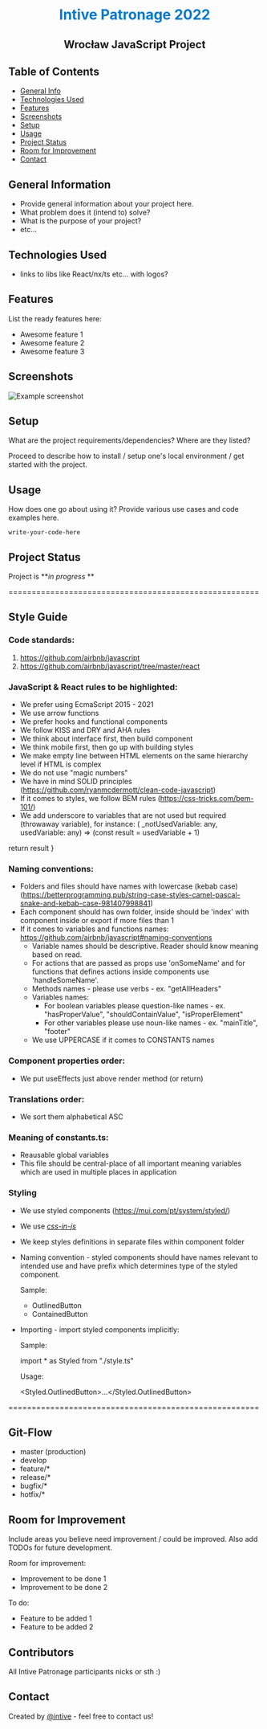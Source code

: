 <h1 style="color:#007ac9;border-bottom:none;text-align:center;">Intive Patronage 2022</h1>
<h2 style="text-align:center;border-bottom:none">Wrocław JavaScript Project</h2>

## Table of Contents

- [General Info](#general-information)
- [Technologies Used](#technologies-used)
- [Features](#features)
- [Screenshots](#screenshots)
- [Setup](#setup)
- [Usage](#usage)
- [Project Status](#project-status)
- [Room for Improvement](#room-for-improvement)
- [Contact](#contact)

## General Information

- Provide general information about your project here.
- What problem does it (intend to) solve?
- What is the purpose of your project?
- etc...

## Technologies Used

- links to libs like React/nx/ts etc... with logos?

## Features

List the ready features here:

- Awesome feature 1
- Awesome feature 2
- Awesome feature 3

## Screenshots

![Example screenshot](./img/screenshot.png)

<!-- If you have screenshots you'd like to share, include them here. -->

## Setup

What are the project requirements/dependencies? Where are they listed?

Proceed to describe how to install / setup one's local environment / get started with the project.

## Usage

How does one go about using it?
Provide various use cases and code examples here.

`write-your-code-here`

## Project Status

Project is **_in progress_ **

======================================================

## Style Guide

### Code standards:

1.  https://github.com/airbnb/javascript
2.  https://github.com/airbnb/javascript/tree/master/react

### JavaScript & React rules to be highlighted:

- We prefer using EcmaScript 2015 - 2021
- We use arrow functions
- We prefer hooks and functional components
- We follow KISS and DRY and AHA rules
- We think about interface first, then build component
- We think mobile first, then go up with building styles
- We make empty line between HTML elements on the same hierarchy level if HTML is complex
- We do not use "magic numbers"
- We have in mind SOLID principles (https://github.com/ryanmcdermott/clean-code-javascript)
- If it comes to styles, we follow BEM rules (https://css-tricks.com/bem-101/)
- We add underscore to variables that are not used but required (throwaway variable), for instance:
  ( \_notUsedVariable: any, usedVariable: any) => (const result = usedVariable + 1)

return result
}

### Naming conventions:

- Folders and files should have names with lowercase (kebab case) (https://betterprogramming.pub/string-case-styles-camel-pascal-snake-and-kebab-case-981407998841)
- Each component should has own folder, inside should be 'index' with component inside or export if more files than 1
- If it comes to variables and functions names: https://github.com/airbnb/javascript#naming-conventions
  - Variable names should be descriptive. Reader should know meaning based on read.
  - For actions that are passed as props use 'onSomeName' and for functions that defines actions inside components use 'handleSomeName'.
  - Methods names - please use verbs - ex. "getAllHeaders"
  - Variables names:
    - For boolean variables please question-like names - ex. "hasProperValue", "shouldContainValue", "isProperElement"
    - For other variables please use noun-like names - ex. "mainTitle", "footer"
  - We use UPPERCASE if it comes to CONSTANTS names

### Component properties order:

- We put useEffects just above render method (or return)

### Translations order:

- We sort them alphabetical ASC

### Meaning of constants.ts:

- Reausable global variables
- This file should be central-place of all important meaning variables which are used in multiple places in application

### Styling

- We use styled components (https://mui.com/pt/system/styled/)
- We use [_css-in-js_](https://cssinjs.org/?v=v10.9.0)
- We keep styles definitions in separate files within component folder
- Naming convention - styled components should have names relevant to intended use and have prefix which determines type of the styled component.

  Sample:

  - OutlinedButton
  - ContainedButton

- Importing - import styled components implicitly:

  Sample:

  import \* as Styled from "./style.ts"

  Usage:

  <Styled.OutlinedButton>...</Styled.OutlinedButton>

======================================================

## Git-Flow

- master (production)
- develop
- feature/\*
- release/\*
- bugfix/\*
- hotfix/\*

## Room for Improvement

Include areas you believe need improvement / could be improved. Also add TODOs for future development.

Room for improvement:

- Improvement to be done 1
- Improvement to be done 2

To do:

- Feature to be added 1
- Feature to be added 2

## Contributors

All Intive Patronage participants nicks or sth :)

## Contact

Created by [@intive](https://www.intive.com/) - feel free to contact us!
